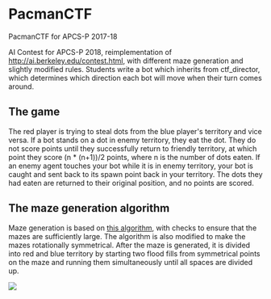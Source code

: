 # PacmanCTF
PacmanCTF for APCS-P 2017-18

AI Contest for APCS-P 2018, reimplementation of http://ai.berkeley.edu/contest.html, with different maze generation and slightly modified rules. Students write a bot which inherits from ctf_director, which determines which direction each bot will move when their turn comes around.

## The game
The red player is trying to steal dots from the blue player's territory and vice versa. If a bot stands on a dot in enemy territory, they eat the dot. They do not score points until they successfully return to friendly territory, at which point they score (n * (n+1))/2 points, where n is the number of dots eaten. If an enemy agent touches your bot while it is in enemy territory, your bot is caught and sent back to its spawn point back in your territory. The dots they had eaten are returned to their original position, and no points are scored.

## The maze generation algorithm
Maze generation is based on [this algorithm](https://www.contralogic.com/2d-pac-man-style-maze-generation/ "2D Pac-Man style maze generation"), with checks to ensure that the mazes are sufficiently large. The algorithm is also modified to make the mazes rotationally symmetrical. After the maze is generated, it is divided into red and blue territory by starting two flood fills from symmetrical points on the maze and running them simultaneously until all spaces are divided up.

![](https://github.com/ejkaplan/PacmanCTF/blob/master/pac_ctf.gif)
